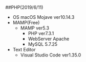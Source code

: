 
##PHP(2019/6/11)
- OS macOS Mojave ver10.14.3
- MAMP(Free)
  - MAMP ver5.3
    - PHP ver7.3.1
    - WebServer Apache
    - MySQL 5.7.25
- Text Editor 
  - Visual Studio Code ver1.35.0
